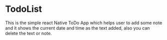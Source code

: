 # TodoList

This is the simple react Native ToDo App which helps user to add some note and it shows the current date and time as the text added, also you can delete the text or note.
